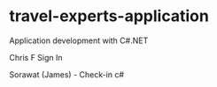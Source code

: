# travel-experts-application
Application development with C#.NET

Chris F Sign In

Sorawat (James) - Check-in
c#